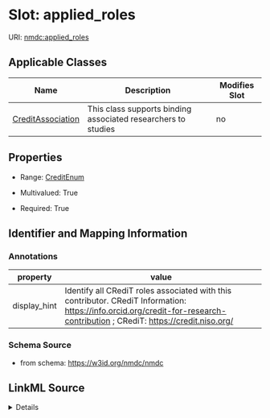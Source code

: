 # Slot: applied_roles

URI: [nmdc:applied_roles](https://w3id.org/nmdc/applied_roles)



<!-- no inheritance hierarchy -->




## Applicable Classes

| Name | Description | Modifies Slot |
| --- | --- | --- |
[CreditAssociation](CreditAssociation.md) | This class supports binding associated researchers to studies |  no  |







## Properties

* Range: [CreditEnum](CreditEnum.md)

* Multivalued: True

* Required: True





## Identifier and Mapping Information





### Annotations

| property | value |
| --- | --- |
| display_hint | Identify all CRediT roles associated with this contributor. CRediT Information: https://info.orcid.org/credit-for-research-contribution ; CRediT: https://credit.niso.org/ |



### Schema Source


* from schema: https://w3id.org/nmdc/nmdc




## LinkML Source

<details>
```yaml
name: applied_roles
annotations:
  display_hint:
    tag: display_hint
    value: 'Identify all CRediT roles associated with this contributor. CRediT Information:
      https://info.orcid.org/credit-for-research-contribution ; CRediT: https://credit.niso.org/'
from_schema: https://w3id.org/nmdc/nmdc
rank: 1000
domain: CreditAssociation
multivalued: true
alias: applied_roles
domain_of:
- CreditAssociation
range: CreditEnum
required: true

```
</details>